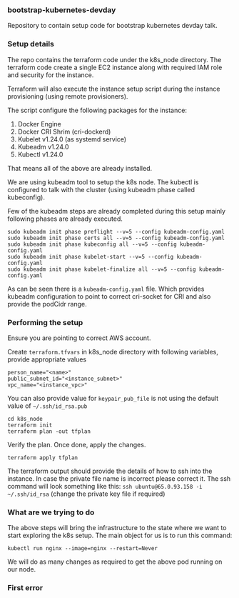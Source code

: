 ### bootstrap-kubernetes-devday
Repository to contain setup code for bootstrap kubernetes devday talk. 

### Setup details

The repo contains the terraform code under the k8s_node directory. The terraform code create a single EC2 instance along 
with required IAM role and security for the instance. 

Terraform will also execute the instance setup script during the instance provisioning (using remote provisioners).

The script configure the following packages for the instance: 

1. Docker Engine
2. Docker CRI Shrim (cri-dockerd)
3. Kubelet v1.24.0 (as systemd service)
4. Kubeadm v1.24.0
5. Kubectl v1.24.0

That means all of the above are already installed.

We are using kubeadm tool to setup the k8s node. The kubectl is configured to talk with the cluster (using kubeadm phase called kubeconfig). 

Few of the kubeadm steps are already completed during this setup mainly following phases are already executed.

```shell
sudo kubeadm init phase preflight --v=5 --config kubeadm-config.yaml
sudo kubeadm init phase certs all --v=5 --config kubeadm-config.yaml
sudo kubeadm init phase kubeconfig all --v=5 --config kubeadm-config.yaml
sudo kubeadm init phase kubelet-start --v=5 --config kubeadm-config.yaml
sudo kubeadm init phase kubelet-finalize all --v=5 --config kubeadm-config.yaml
```
As can be seen there is a `kubeadm-config.yaml` file. Which provides kubeadm configuration to point to correct cri-socket 
for CRI and also provide the podCidr range. 

### Performing the setup

Ensure you are pointing to correct AWS account. 

Create `terraform.tfvars` in k8s_node directory with following variables, provide appropriate values
```
person_name="<name>"
public_subnet_id="<instance_subnet>"
vpc_name="<instance_vpc>"
```
You can also provide value for `keypair_pub_file` is not using the default value of `~/.ssh/id_rsa.pub`

```shell
cd k8s_node
terraform init
terraform plan -out tfplan
``` 

Verify the plan. Once done, apply the changes. 

```shell
terraform apply tfplan
```
The terraform output should provide the details of how to ssh into the instance. In case the private file name is incorrect please correct it. 
The ssh command will look something like this: `ssh ubuntu@65.0.93.158 -i ~/.ssh/id_rsa` (change the private key file if required)

### What are we trying to do

The above steps will bring the infrastructure to the state where we want to start exploring the k8s setup.
The main object for us is to run this command:

`kubectl run nginx --image=nginx --restart=Never`

We will do as many changes as required to get the above pod running on our node.

### First error


